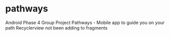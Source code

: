 # pathways
Android Phase 4 Group Project Pathways - Mobile app to guide you on your path
Recyclerview not been adding to fragments
